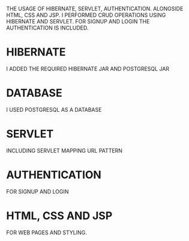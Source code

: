THE USAGE OF HIBERNATE, SERVLET, AUTHENTICATION. ALONGSIDE HTML, CSS AND JSP.
I PERFORMED CRUD OPERATIONS USING HIBERNATE AND SERVLET. FOR SIGNUP AND LOGIN THE AUTHENTICATION IS INCLUDED.

HIBERNATE
======================================================
I ADDED THE REQUIRED HIBERNATE JAR AND POSTGRESQL JAR

DATABASE
======================================================
I USED POSTGRESQL AS A DATABASE

SERVLET
=====================================================
INCLUDING SERVLET MAPPING
URL PATTERN

AUTHENTICATION
======================================================
FOR SIGNUP AND LOGIN

HTML, CSS AND JSP
======================================================
FOR WEB PAGES AND STYLING.
